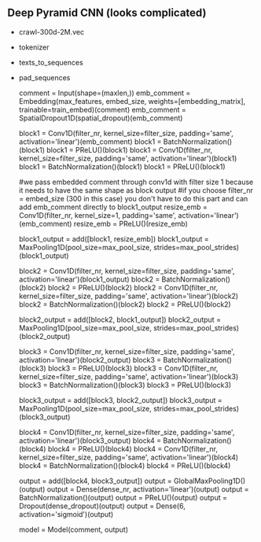 ## Deep Pyramid CNN (looks complicated)

- crawl-300d-2M.vec

- tokenizer

- texts_to_sequences

- pad_sequences

    comment = Input(shape=(maxlen,))
    emb_comment = Embedding(max_features, embed_size, weights=[embedding_matrix], trainable=train_embed)(comment)
    emb_comment = SpatialDropout1D(spatial_dropout)(emb_comment)

    block1 = Conv1D(filter_nr, kernel_size=filter_size, padding='same', activation='linear')(emb_comment)
    block1 = BatchNormalization()(block1)
    block1 = PReLU()(block1)
    block1 = Conv1D(filter_nr, kernel_size=filter_size, padding='same', activation='linear')(block1)
    block1 = BatchNormalization()(block1)
    block1 = PReLU()(block1)

    #we pass embedded comment through conv1d with filter size 1 because it needs to have the same shape as block output
    #if you choose filter_nr = embed_size (300 in this case) you don't have to do this part and can add emb_comment directly to block1_output
    resize_emb = Conv1D(filter_nr, kernel_size=1, padding='same', activation='linear')(emb_comment)
    resize_emb = PReLU()(resize_emb)

    block1_output = add([block1, resize_emb])
    block1_output = MaxPooling1D(pool_size=max_pool_size, strides=max_pool_strides)(block1_output)

    block2 = Conv1D(filter_nr, kernel_size=filter_size, padding='same', activation='linear')(block1_output)
    block2 = BatchNormalization()(block2)
    block2 = PReLU()(block2)
    block2 = Conv1D(filter_nr, kernel_size=filter_size, padding='same', activation='linear')(block2)
    block2 = BatchNormalization()(block2)
    block2 = PReLU()(block2)

    block2_output = add([block2, block1_output])
    block2_output = MaxPooling1D(pool_size=max_pool_size, strides=max_pool_strides)(block2_output)

    block3 = Conv1D(filter_nr, kernel_size=filter_size, padding='same', activation='linear')(block2_output)
    block3 = BatchNormalization()(block3)
    block3 = PReLU()(block3)
    block3 = Conv1D(filter_nr, kernel_size=filter_size, padding='same', activation='linear')(block3)
    block3 = BatchNormalization()(block3)
    block3 = PReLU()(block3)

    block3_output = add([block3, block2_output])
    block3_output = MaxPooling1D(pool_size=max_pool_size, strides=max_pool_strides)(block3_output)

    block4 = Conv1D(filter_nr, kernel_size=filter_size, padding='same', activation='linear')(block3_output)
    block4 = BatchNormalization()(block4)
    block4 = PReLU()(block4)
    block4 = Conv1D(filter_nr, kernel_size=filter_size, padding='same', activation='linear')(block4)
    block4 = BatchNormalization()(block4)
    block4 = PReLU()(block4)

    output = add([block4, block3_output])
    output = GlobalMaxPooling1D()(output)
    output = Dense(dense_nr, activation='linear')(output)
    output = BatchNormalization()(output)
    output = PReLU()(output)
    output = Dropout(dense_dropout)(output)
    output = Dense(6, activation='sigmoid')(output)

    model = Model(comment, output)
